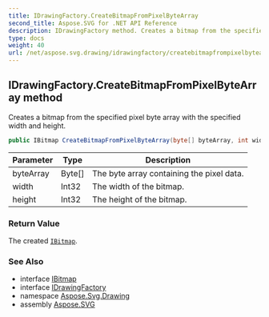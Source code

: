 ```yaml
---
title: IDrawingFactory.CreateBitmapFromPixelByteArray
second_title: Aspose.SVG for .NET API Reference
description: IDrawingFactory method. Creates a bitmap from the specified pixel byte array with the specified width and height
type: docs
weight: 40
url: /net/aspose.svg.drawing/idrawingfactory/createbitmapfrompixelbytearray/
---
```

## IDrawingFactory.CreateBitmapFromPixelByteArray method

Creates a bitmap from the specified pixel byte array with the specified width and height.

```csharp
public IBitmap CreateBitmapFromPixelByteArray(byte[] byteArray, int width, int height)
```

| Parameter | Type | Description |
| --- | --- | --- |
| byteArray | Byte[] | The byte array containing the pixel data. |
| width | Int32 | The width of the bitmap. |
| height | Int32 | The height of the bitmap. |

### Return Value

The created [`IBitmap`](../../ibitmap/).

### See Also

* interface [IBitmap](../../ibitmap/)
* interface [IDrawingFactory](../)
* namespace [Aspose.Svg.Drawing](../../../aspose.svg.drawing/)
* assembly [Aspose.SVG](../../../)
